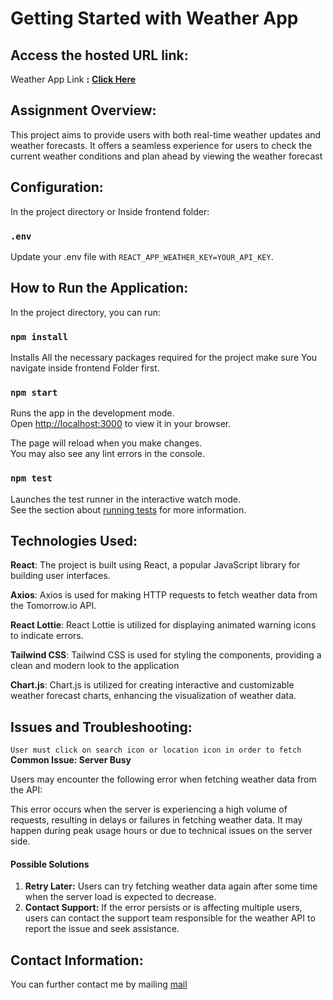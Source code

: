 # Getting Started with Weather App


## Access the hosted URL link:
Weather App Link **:** **[Click Here](https://weather-live-app.vercel.app)**


## Assignment Overview:
This project aims to provide users with both real-time weather updates and weather forecasts. It offers a seamless experience for users to check the current weather conditions and plan ahead by viewing the weather forecast

## Configuration:

In the project directory or Inside frontend folder:

### `.env`

Update your .env file with `REACT_APP_WEATHER_KEY=YOUR_API_KEY`.

## How to Run the Application:

In the project directory, you can run:

### `npm install`

Installs All the necessary packages required for the project make sure You navigate inside frontend Folder first.

### `npm start`

Runs the app in the development mode.\
Open [http://localhost:3000](http://localhost:3000) to view it in your browser.

The page will reload when you make changes.\
You may also see any lint errors in the console.

### `npm test`

Launches the test runner in the interactive watch mode.\
See the section about [running tests](https://facebook.github.io/create-react-app/docs/running-tests) for more information.

## Technologies Used:
**React**: The project is built using React, a popular JavaScript library for building user interfaces.

**Axios**: Axios is used for making HTTP requests to fetch weather data from the Tomorrow.io API.

**React Lottie**: React Lottie is utilized for displaying animated warning icons to indicate errors.

**Tailwind CSS**: Tailwind CSS is used for styling the components, providing a clean and modern look to the application

**Chart.js**: Chart.js is utilized for creating interactive and customizable weather forecast charts, enhancing the visualization of weather data.

## Issues and Troubleshooting:
`User must click on search icon or location icon in order to fetch`\
**Common Issue: Server Busy**

Users may encounter the following error when fetching weather data from the API:

This error occurs when the server is experiencing a high volume of requests, resulting in delays or failures in fetching weather data. It may happen during peak usage hours or due to technical issues on the server side.

#### **Possible Solutions**

1. **Retry Later:** Users can try fetching weather data again after some time when the server load is expected to decrease.
2. **Contact Support:** If the error persists or is affecting multiple users, users can contact the support team responsible for the weather API to report the issue and seek assistance.

## Contact Information:

You can further contact me by mailing [mail](mailto:rameshrahul0004@gmail.com)